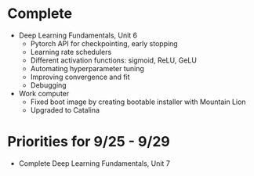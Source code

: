 # Complete
- Deep Learning Fundamentals, Unit 6
  - Pytorch API for checkpointing, early stopping
  - Learning rate schedulers
  - Different activation functions: sigmoid, ReLU, GeLU
  - Automating hyperparameter tuning
  - Improving convergence and fit
  - Debugging
- Work computer
  - Fixed boot image by creating bootable installer with Mountain Lion
  - Upgraded to Catalina

# Priorities for 9/25 - 9/29
- Complete Deep Learning Fundamentals, Unit 7
